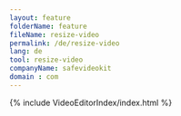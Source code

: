 ```yaml
---
layout: feature
folderName: feature
fileName: resize-video
permalink: /de/resize-video
lang: de
tool: resize-video
companyName: safevideokit
domain : com
---
```


{% include VideoEditorIndex/index.html %}

   